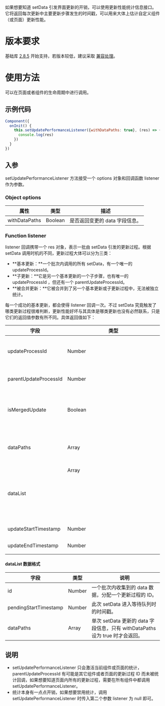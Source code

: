 如果想要知道 setData 引发界面更新的开销，可以使用更新性能统计信息接口。它将返回每次更新中主要更新步骤发生的时间戳，可以用来大体上估计自定义组件（或页面）更新性能。

# 版本要求
基础库 [2.8.5](https://opendocs.alipay.com/mini/framework/lib-upgrade-v2) 开始支持，若版本较低，建议采取 [兼容处理](https://opendocs.alipay.com/mini/framework/compatibility)。

# 使用方法
可以在页面或者组件的生命周期中进行调用。

## 示例代码
```javascript
Component({
  onInit() {
    this.setUpdatePerformanceListener({withDataPaths: true}, (res) => {
      console.log(res)
    })
  }
})
```

## 入参
setUpdatePerformanceListener 方法接受一个 options 对象和回调函数 listener 作为参数。

### Object options
| **属性** | **类型** | **描述** |
| --- | --- | --- |
| withDataPaths | Boolean | 是否返回变更的 data 字段信息。 |


### Function listener
listener 回调携带一个 res 对象，表示一批由 setData 引发的更新过程。根据 setData 调用时机的不同，更新过程大体可以分为三类：

- **基本更新：**一个批次内调用的所有 setData，有一个唯一的 updateProcessId。
- **子更新：**它是另一个基本更新的一个子步骤，也有唯一的 updateProcessId ，但还有一个 parentUpdateProcessId。
- **被合并更新：**它被合并到了另一个基本更新或子更新过程中，无法被独立统计。

每一个成功的基本更新，都会使得 listener 回调一次。不过 setData 究竟触发了哪类更新过程很难判断，更新性能好坏与其具体是哪类更新也没有必然联系，只是它们的返回值参数有所不同。具体返回值如下：

| **字段** | **类型** | **说明** |
| --- | --- | --- |
| updateProcessId | Number | 一个批次内收集到的 data 数据，分配一个更新过程的 ID。 |
| parentUpdateProcessId | Number | 对于子更新，返回它所属的更新过程 ID。 |
| isMergedUpdate | Boolean | 是否是被合并更新，如果是，则 updateProcessId 表示被合并到的更新过程 ID。 |
| dataPaths | Array | 此次更新的 data 字段信息，只有 withDataPaths 设为 true 时才会返回。 |
|  dataList | Array<object> | 本批次内所有单个的 setData 统计信息。 |
| updateStartTimestamp | Number | 更新运算开始时的时间戳。 |
| updateEndTimestamp | Number | 更新运算结束时的时间戳。 |


#### dataList 数据格式
| **字段** | **类型** | **说明** |
| --- | --- | --- |
| id | Number | 一个批次内收集到的 data 数据，分配一个更新过程的 ID。 |
| pendingStartTimestamp | Number | 此次 setData 进入等待队列时的时间戳。 |
| dataPaths | Array | 单次 setData 更新的 data 字段信息，只有 withDataPaths 设为 true 时才会返回。 |


## 说明

- setUpdatePerformanceListener 只会激活当前组件或页面的统计， parentUpdateProcessId 有可能是其它组件或者页面的更新过程 ID 而未被统计回调，如果想要知道页面内所有的更新过程，需要在所有组件中都调用 setUpdatePerformanceListener。
- 统计本身有一点点开销，如果想要禁用统计，调用 setUpdatePerformanceListener 时传入第二个参数 listener 为 null 即可。
